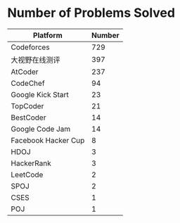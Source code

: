 # Number of Problems Solved
|Platform|Number|
|---|---|
|Codeforces|729|
|大视野在线测评|397|
|AtCoder|237|
|CodeChef|94|
|Google Kick Start|23|
|TopCoder|21|
|BestCoder|14|
|Google Code Jam|14|
|Facebook Hacker Cup|8|
|HDOJ|3|
|HackerRank|3|
|LeetCode|2|
|SPOJ|2|
|CSES|1|
|POJ|1|
